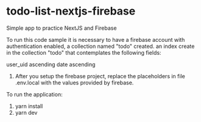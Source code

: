# todo-list-nextjs-firebase
Simple app to practice NextJS and Firebase

To run this code sample it is necessary to have a firebase account with authentication enabled, a collection named "todo" created.
an index create in the collection "todo" that contemplates the following fields:

user_uid ascending date ascending

1. After you setup the firebase project, replace the placeholders in file .env.local with the values provided by firebase.

To run the application:

1. yarn install
2. yarn dev
